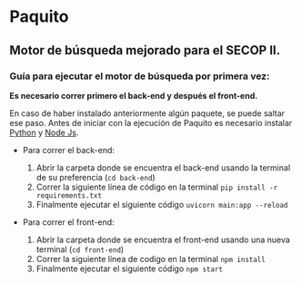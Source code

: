# Paquito

## Motor de búsqueda mejorado para el SECOP II.

### Guía para ejecutar el motor de búsqueda por primera vez:

**Es necesario correr primero el back-end y después el front-end.**

En caso de haber instalado anteriormente algún paquete, se puede saltar ese paso.
Antes de iniciar con la ejecución de Paquito es necesario instalar [Python](https://www.python.org/downloads/) y [Node Js](https://nodejs.org/en/download).

- Para correr el back-end:
    1. Abrir la carpeta donde se encuentra el back-end usando la terminal de su preferencia (`cd back-end`) 
    2. Correr la siguiente línea de código en la terminal `pip install -r requirements.txt` 
    3. Finalmente ejecutar el siguiente código `uvicorn main:app --reload`


- Para correr el front-end:
    1. Abrir la carpeta donde se encuentra el front-end usando una nueva terminal (`cd front-end`)
    2. Correr la siguiente línea de codigo en la terminal `npm install` 
    3. Finalmente ejecutar el siguiente código `npm start`
